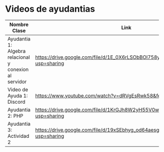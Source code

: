 # Videos de ayudantias 

| Nombre Clase | Link |
|--------------|------|
|Ayudantia 1: Algebra relacional y conexion al servidor | https://drive.google.com/file/d/1E_0X6rLSObBOl758yfAVFFeG6ngiytCS/view?usp=sharing |
|Video de Ayuda 1: Discord | https://www.youtube.com/watch?v=dRVgEsRwk58&feature=youtu.be |
|Ayudantia 2: PHP | https://drive.google.com/file/d/1KrGJh8W2yH55V0w5nHlKljV6t03L6f_l/view?usp=sharing |
|Ayudantia 3: Actividad 2 | https://drive.google.com/file/d/19xSEbhyg_od64aesgKBH7IFUkk9r99yT/view?usp=sharing |
